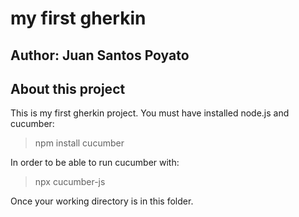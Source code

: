 # my first gherkin

## Author: Juan Santos Poyato

## About this project

This is my first gherkin project. You must have installed node.js and cucumber:

> npm install cucumber

In order to be able to run cucumber with:

>npx cucumber-js

Once your working directory is in this folder.
